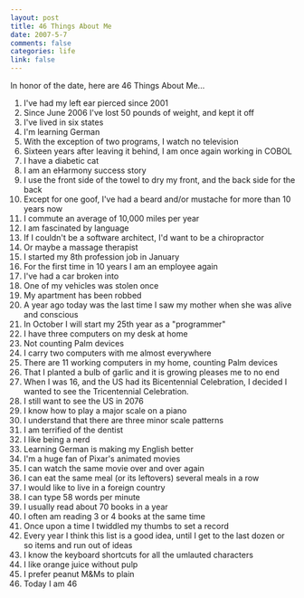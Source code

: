```yaml
--- 
layout: post
title: 46 Things About Me
date: 2007-5-7
comments: false
categories: life
link: false
---
```

In honor of the date, here are 46 Things About Me...

<ol>
<li>I've had my left ear pierced since 2001  </li>
<li>Since June 2006 I've lost 50 pounds of weight, and kept it off </li>
<li>I've lived in six states</li>
<li>I'm learning German</li>
<li>With the exception of two programs, I watch no television</li>
<li>Sixteen years after leaving it behind, I am once again working in COBOL</li>
<li>I have a diabetic cat</li>
<li>I am an eHarmony success story</li>
<li>I use the front side of the towel to dry my front, and the back side for the back</li>
<li>Except for one goof, I've had a beard and/or mustache for more than 10 years now</li>
<li>I commute an average of 10,000 miles per year</li>
<li>I am fascinated by language</li>
<li>If I couldn't be a software architect, I'd want to be a chiropractor</li>
<li>Or maybe a massage therapist</li>
<li>I started my 8th profession job in January</li>
<li>For the first time in 10 years I am an employee again</li>
<li>I've had a car broken into</li>
<li>One of my vehicles was stolen once</li>
<li>My apartment has been robbed</li>
<li>A year ago today was the last time I saw my mother when she was alive and conscious</li>
<li>In October I will start my 25th year as a "programmer"</li>
<li>I have three computers on my desk at home</li>
<li>Not counting Palm devices</li>
<li>I carry two computers with me almost everywhere</li>
<li>There are 11 working computers in my home, counting Palm devices</li>
<li>That I planted a bulb of garlic and it is growing pleases me to no end</li>
<li>When I was 16, and the US had its Bicentennial Celebration, I decided I wanted to see the Tricentennial Celebration.</li>
<li>I still want to see the US in 2076</li>
<li>I know how to play a major scale on a piano</li>
<li>I understand that there are three minor scale patterns</li>
<li>I am terrified of the dentist</li>
<li>I like being a nerd</li>
<li>Learning German is making my English better</li>
<li>I'm a huge fan of Pixar's animated movies</li>
<li>I can watch the same movie over and over again</li>
<li>I can eat the same meal (or its leftovers) several meals in a row</li>
<li>I would like to live in a foreign country</li>
<li>I can type 58 words per minute</li>
<li>I usually read about 70 books in a year</li>
<li>I often am reading 3 or 4 books at the same time</li>
<li>Once upon a time I twiddled my thumbs to set a record</li>
<li>Every year I think this list is a good idea, until I get to the last dozen or so items and run out of ideas</li>
<li>I know the keyboard shortcuts for all the umlauted characters</li>
<li>I like orange juice without pulp</li>
<li>I prefer peanut M&amp;Ms to plain</li>
<li>Today I am 46</li>
</ol>
